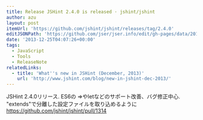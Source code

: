 ```yaml
---
title: Release JSHint 2.4.0 is released · jshint/jshint
author: azu
layout: post
itemUrl: 'https://github.com/jshint/jshint/releases/tag/2.4.0'
editJSONPath: 'https://github.com/jser/jser.info/edit/gh-pages/data/2013/12/index.json'
date: '2013-12-25T04:07:26+00:00'
tags:
  - JavaScript
  - Tools
  - ReleaseNote
relatedLinks:
  - title: 'What''s new in JSHint (December, 2013)'
    url: 'http://www.jshint.com/blog/new-in-jshint-dec-2013/'
---
```

JSHint 2.4.0リリース.
ES6の =>やletなどのサポート改善、バグ修正中心.
"extends"で分離した設定ファイルを取り込めるように
https://github.com/jshint/jshint/pull/1314
